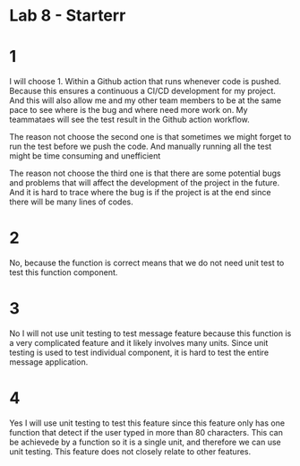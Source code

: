# Lab 8 - Starterr


# 1
I will choose 1. Within a Github action that runs whenever code is pushed. Because this ensures a continuous a CI/CD development for my project.
And this will also allow me and my other team members to be at the same pace to see where is  the bug and where need more work on.
My teammataes will see the test result in the Github action workflow. 

The reason not choose the second one is that sometimes we might forget to run the test before we push the code.
And manually running all the test might be time consuming and unefficient

The reason not choose the third one is that there are some potential bugs and problems that will affect the development of the project in the future.
And it is hard to trace where the bug is if the project is at the end since there will be many lines of codes.

# 2
No, because the function is correct means that we do not need unit test to test this function component.

# 3
No I will not use unit testing to test message feature because this function is a very complicated feature and it likely involves many units. Since unit testing is used to test individual component, it is hard to test the entire message application. 

# 4
Yes I will use unit testing to test this feature since this feature only has one function that detect if the user typed in more than 80 characters. This can be achievede by a function so it is a single unit, and therefore we can use unit testing. This feature does not closely relate to other features.
